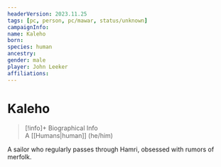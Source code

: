 ```yaml
---
headerVersion: 2023.11.25
tags: [pc, person, pc/mawar, status/unknown]
campaignInfo:
name: Kaleho
born:
species: human
ancestry:
gender: male
player: John Leeker
affiliations:
---
```

# Kaleho
>[!info]+ Biographical Info  
> A [[Humans|human]] (he/him)

A sailor who regularly passes through Hamri, obsessed with rumors of merfolk.